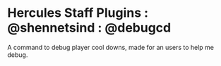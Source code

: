 Hercules Staff Plugins : @shennetsind : @debugcd
============
A command to debug player cool downs, made for an users to help me debug.